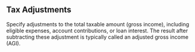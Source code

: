 ## Tax Adjustments

Specify adjustments to the total taxable amount (gross income), including 
eligible expenses, account contributions, or loan interest. The result 
after subtracting these adjustment is typically called an 
adjusted gross income (AGI).